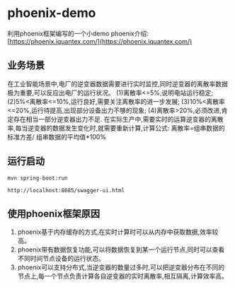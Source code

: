 # phoenix-demo

利用phoenix框架编写的一个小demo
phoenix介绍: [https://phoenix.iquantex.com/](https://phoenix.iquantex.com/)

## 业务场景

在工业智能场景中,电厂的逆变器数据需要进行实时监控,同时逆变器的离散率数据极为重要,可以反应出电厂的运行状况。
(1)离散率<=5%,说明电站运行稳定;
(2)5%<离散率<=10%,运行良好,需要关注离散率的进一步发展;
(3)10%<离散率<=20%,运行待提高,出现部分设备出力不够的现象;
(4)离散率>20%,必须改进,肯定存在相当一部分逆变器出力不足.
在实际生产中,需要实时的运算逆变器的离散率,每当逆变器的数据发生变化时,就需要重新计算,计算公式:
离散率=组串数据的标准方差/ 组串数据的平均值*100%

## 运行启动

`mvn spring-boot:run`

`http://localhost:8085/swagger-ui.html`

## 使用phoenix框架原因

1. phoenix基于内存缓存的方式,在实时计算时可以从内存中获取数据,效率较高。
2. phoenix带有数据恢复功能,可以将数据恢复到某一个运行节点,同时可以查看不同时间节点设备的运行状态。
3. phoenix可以支持分布式,当逆变器的数量过多时,可以把逆变器分布在不同的节点上,每一个节点负责计算各自逆变器的实时离散率,相互隔离,计算效率高。
